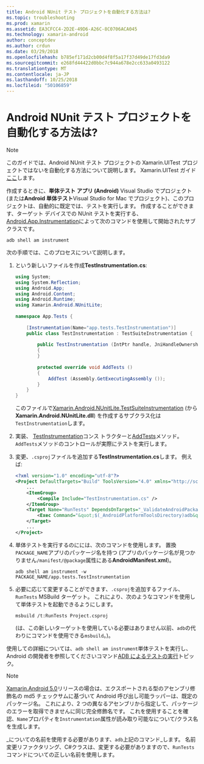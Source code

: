 ```yaml
---
title: Android NUnit テスト プロジェクトを自動化する方法は?
ms.topic: troubleshooting
ms.prod: xamarin
ms.assetid: EA3CFCC4-2D2E-49D6-A26C-8C0706ACA045
ms.technology: xamarin-android
author: conceptdev
ms.author: crdun
ms.date: 03/29/2018
ms.openlocfilehash: b785ef171d2cb00d4f8f5a17f37d49de17fd3da9
ms.sourcegitcommit: e268fd44422d0bbc7c944a678e2cc633a0493122
ms.translationtype: MT
ms.contentlocale: ja-JP
ms.lasthandoff: 10/25/2018
ms.locfileid: "50106859"
---
```

# <a name="how-do-i-automate-an-android-nunit-test-project"></a>Android NUnit テスト プロジェクトを自動化する方法は?

> [!NOTE]
> このガイドでは、Android NUnit テスト プロジェクトの Xamarin.UITest プロジェクトではないを自動化する方法について説明します。 Xamarin.UITest ガイド[ここ](https://docs.microsoft.com/appcenter/test-cloud/preparing-for-upload/uitest)します。

作成するときに、**単体テスト アプリ (Android)** Visual Studio でプロジェクト (または**Android 単体テスト**Visual Studio for Mac でプロジェクト)、このプロジェクトは、自動的に既定では、テストを実行します。
作成することができます、ターゲット デバイスでの NUnit テストを実行する、 [Android.App.Instrumentation](https://developer.xamarin.com/api/type/Android.App.Instrumentation/)によって次のコマンドを使用して開始されたサブクラスです。 

```shell
adb shell am instrument 
```

次の手順では、このプロセスについて説明します。

1.  という新しいファイルを作成**TestInstrumentation.cs**: 

    ```cs 
    using System;
    using System.Reflection;
    using Android.App;
    using Android.Content;
    using Android.Runtime;
    using Xamarin.Android.NUnitLite;
     
    namespace App.Tests {
     
        [Instrumentation(Name="app.tests.TestInstrumentation")]
        public class TestInstrumentation : TestSuiteInstrumentation {
     
            public TestInstrumentation (IntPtr handle, JniHandleOwnership transfer) : base (handle, transfer)
            {
            }
     
            protected override void AddTests ()
            {
                AddTest (Assembly.GetExecutingAssembly ());
            }
        }
    }
    ```
    このファイルで[Xamarin.Android.NUnitLite.TestSuiteInstrumentation](https://developer.xamarin.com/api/type/Xamarin.Android.NUnitLite.TestSuiteInstrumentation/) (から**Xamarin.Android.NUnitLite.dll**) を作成するサブクラス化は`TestInstrumentation`します。

2.  実装、 [TestInstrumentation](https://developer.xamarin.com/api/constructor/Xamarin.Android.NUnitLite.TestSuiteInstrumentation.TestSuiteInstrumentation/p/System.IntPtr/Android.Runtime.JniHandleOwnership/)コンス トラクターと[AddTests](https://developer.xamarin.com/api/member/Xamarin.Android.NUnitLite.TestSuiteInstrumentation.AddTests%28%29)メソッド。 `AddTests`メソッドのコントロールが実際にテストを実行します。

3.  変更、`.csproj`ファイルを追加する**TestInstrumentation.cs**します。 例えば:

    ```xml
    <?xml version="1.0" encoding="utf-8"?>
    <Project DefaultTargets="Build" ToolsVersion="4.0" xmlns="http://schemas.microsoft.com/developer/msbuild/2003">
        ...
        <ItemGroup>
            <Compile Include="TestInstrumentation.cs" />
        </ItemGroup>
        <Target Name="RunTests" DependsOnTargets="_ValidateAndroidPackageProperties">
            <Exec Command="&quot;$(_AndroidPlatformToolsDirectory)adb&quot; $(AdbTarget) $(AdbOptions) shell am instrument -w $(_AndroidPackage)/app.tests.TestInstrumentation" />
        </Target>
        ...
    </Project>
    ```

3.  単体テストを実行するのにには、次のコマンドを使用します。 置換`PACKAGE_NAME`アプリのパッケージ名を持つ (アプリのパッケージ名が見つかりません`/manifest/@package`属性にある**AndroidManifest.xml**)。

    ```shell
    adb shell am instrument -w PACKAGE_NAME/app.tests.TestInstrumentation
    ```

4.  必要に応じて変更することができます、`.csproj`を追加するファイル、 `RunTests` MSBuild ターゲット。 これにより、次のようなコマンドを使用して単体テストを起動できるようにします。

    ```shell
    msbuild /t:RunTests Project.csproj
    ```
    (は、この新しいターゲットを使用している必要はありません以前、`adb`の代わりにコマンドを使用できる`msbuild`。)。

使用しての詳細については、`adb shell am instrument`単体テストを実行し、Android の開発者を参照してくださいコマンド[ADB によるテストの実行](https://developer.android.com/studio/test/command-line.html#RunTestsDevice)トピック。


> [!NOTE]
> [Xamarin.Android 5.0](https://developer.xamarin.com/releases/android/xamarin.android_5/xamarin.android_5.1/#Android_Callable_Wrapper_Naming)リリースの場合は、エクスポートされる型のアセンブリ修飾名の md5 チェックサムに基づいて Android 呼び出し可能ラッパーは、既定のパッケージ名。 これにより、2 つの異なるアセンブリから指定して、パッケージのエラーを取得できませんに同じ完全修飾名です。 これを使用することを確認、`Name`プロパティを`Instrumentation`属性が読み取り可能なについて/クラス名を生成します。

_についての名前を使用する必要があります、`adb`上記のコマンド_します。
名前変更リファクタリング、C#クラスは、変更する必要がありますので、`RunTests`コマンドについての正しい名前を使用します。

